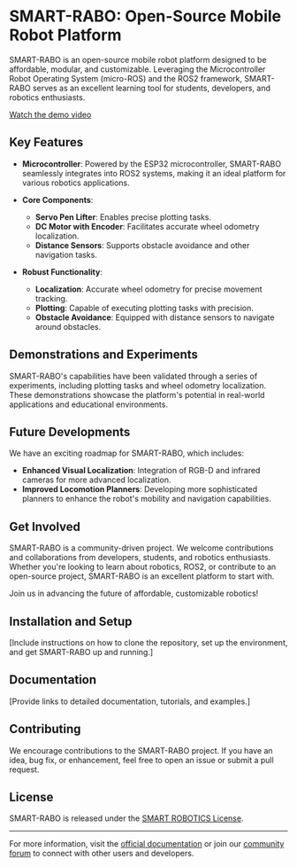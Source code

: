 # SMART-RABO: Open-Source Mobile Robot Platform

SMART-RABO is an open-source mobile robot platform designed to be affordable, modular, and customizable. Leveraging the Microcontroller Robot Operating System (micro-ROS) and the ROS2 framework, SMART-RABO serves as an excellent learning tool for students, developers, and robotics enthusiasts. 

[Watch the demo video](https://github.com/user-attachments/assets/15c7d145-4c9a-4d42-88ea-cf2e4b693cf6)

## **Key Features**

- **Microcontroller**: Powered by the ESP32 microcontroller, SMART-RABO seamlessly integrates into ROS2 systems, making it an ideal platform for various robotics applications.
  
- **Core Components**:
  - **Servo Pen Lifter**: Enables precise plotting tasks.
  - **DC Motor with Encoder**: Facilitates accurate wheel odometry localization.
  - **Distance Sensors**: Supports obstacle avoidance and other navigation tasks.

- **Robust Functionality**:
  - **Localization**: Accurate wheel odometry for precise movement tracking.
  - **Plotting**: Capable of executing plotting tasks with precision.
  - **Obstacle Avoidance**: Equipped with distance sensors to navigate around obstacles.

## **Demonstrations and Experiments**

SMART-RABO's capabilities have been validated through a series of experiments, including plotting tasks and wheel odometry localization. These demonstrations showcase the platform's potential in real-world applications and educational environments.

## **Future Developments**

We have an exciting roadmap for SMART-RABO, which includes:
- **Enhanced Visual Localization**: Integration of RGB-D and infrared cameras for more advanced localization.
- **Improved Locomotion Planners**: Developing more sophisticated planners to enhance the robot's mobility and navigation capabilities.

## **Get Involved**

SMART-RABO is a community-driven project. We welcome contributions and collaborations from developers, students, and robotics enthusiasts. Whether you're looking to learn about robotics, ROS2, or contribute to an open-source project, SMART-RABO is an excellent platform to start with.

Join us in advancing the future of affordable, customizable robotics!

## **Installation and Setup**

[Include instructions on how to clone the repository, set up the environment, and get SMART-RABO up and running.]

## **Documentation**

[Provide links to detailed documentation, tutorials, and examples.]

## **Contributing**

We encourage contributions to the SMART-RABO project. If you have an idea, bug fix, or enhancement, feel free to open an issue or submit a pull request.

## **License**

SMART-RABO is released under the [SMART ROBOTICS License](LICENSE). 

---

For more information, visit the [official documentation](https://robohooshmand.ir/) or join our [community forum](https://robohooshmand.ir/) to connect with other users and developers.
